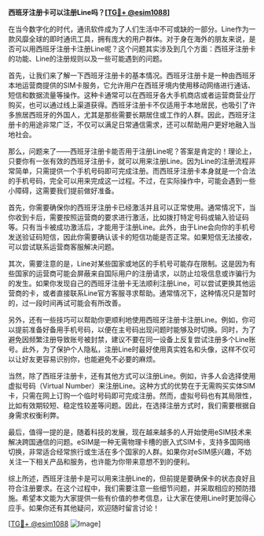 **西班牙注册卡可以注册Line吗？[[TG💪+ @esim1088](https://t.me/s/esim1088)]**

在当今数字化的时代，通讯软件成为了人们生活中不可或缺的一部分。Line作为一款风靡全球的即时通讯工具，拥有庞大的用户群体。对于身在海外的朋友来说，是否可以用西班牙注册卡注册Line呢？这个问题其实涉及到几个方面：西班牙注册卡的功能、Line的注册规则以及一些可能遇到的问题。

首先，让我们来了解一下西班牙注册卡的基本情况。西班牙注册卡是一种由西班牙本地运营商提供的SIM卡服务，它允许用户在西班牙境内使用移动网络进行通话、短信和数据流量等操作。这种卡通常可以在西班牙各大手机商店或者运营商营业厅购买，也可以通过线上渠道获得。西班牙注册卡不仅适用于本地居民，也吸引了许多旅居西班牙的外国人，尤其是那些需要长期居住或工作的人群。因此，西班牙注册卡的用途非常广泛，不仅可以满足日常通信需求，还可以帮助用户更好地融入当地社会。

那么，问题来了——西班牙注册卡能否用于注册Line呢？答案是肯定的！理论上，只要你有一张有效的西班牙注册卡，就可以用来注册Line。因为Line的注册流程非常简单，只需提供一个手机号码即可完成注册。而西班牙注册卡本身就是一个合法的手机号码，完全可以用来完成这一过程。不过，在实际操作中，可能会遇到一些小障碍，这需要我们提前做好准备。

首先，你需要确保你的西班牙注册卡已经激活并且可以正常使用。通常情况下，当你收到卡后，需要按照运营商的要求进行激活，比如拨打特定号码或输入验证码等。只有当卡被成功激活后，才能用于注册Line。此外，由于Line会向你的手机号发送验证码短信，因此你需要确认该卡的短信功能是否正常。如果短信无法接收，可以尝试联系运营商客服解决问题。

其次，需要注意的是，Line对某些国家或地区的手机号可能存在限制。这是因为有些国家的运营商可能会屏蔽来自国际用户的注册请求，以防止垃圾信息或诈骗行为的发生。如果你发现自己的西班牙注册卡无法顺利注册Line，可以尝试更换其他运营商的卡，或者直接联系Line官方客服寻求帮助。通常情况下，这种情况只是暂时的，过一段时间再试可能会有所改善。

另外，还有一些技巧可以帮助你更顺利地使用西班牙注册卡注册Line。例如，你可以提前准备好备用手机号码，以便在主号码出现问题时能够及时切换。同时，为了避免因频繁注册导致账号被封禁，建议不要在同一设备上反复尝试注册多个Line账号。此外，为了保护个人隐私，注册Line时最好使用真实姓名和头像，这样不仅可以让好友更容易识别你，也能避免不必要的麻烦。

当然，除了西班牙注册卡，还有其他方式可以注册Line。例如，许多人会选择使用虚拟号码（Virtual Number）来注册Line。这种方式的优势在于无需购买实体SIM卡，只需在网上订购一个临时号码即可完成注册。然而，虚拟号码也有其局限性，比如有效期较短、稳定性较差等问题。因此，在选择注册方式时，我们需要根据自身需求权衡利弊。

最后，值得一提的是，随着科技的发展，现在越来越多的人开始使用eSIM技术来解决跨国通信的问题。eSIM是一种无需物理卡槽的嵌入式SIM卡，支持多国网络切换，非常适合经常旅行或生活在多个国家的人群。如果你对eSIM感兴趣，不妨关注一下相关产品和服务，也许能为你带来意想不到的便利。

综上所述，西班牙注册卡是可以用来注册Line的，但前提是要确保卡的状态良好且符合注册要求。在这个过程中，我们需要注意一些细节问题，并采取相应的预防措施。希望本文能为大家提供一些有价值的参考信息，让大家在使用Line时更加得心应手。如果你还有其他疑问，欢迎随时留言讨论！

[[TG💪+ @esim1088](https://t.me/s/esim1088) ![Image](https://i.postimg.cc/4NQfJmqS/Snipaste-2025-05-13-00-14-12.png)]